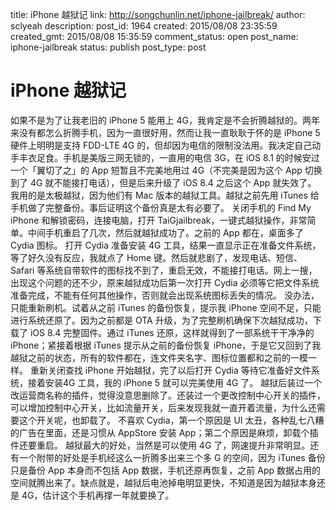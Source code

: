 title: iPhone 越狱记
link: http://songchunlin.net/iphone-jailbreak/
author: sclyeah
description: 
post_id: 1964
created: 2015/08/08 23:35:59
created_gmt: 2015/08/08 15:35:59
comment_status: open
post_name: iphone-jailbreak
status: publish
post_type: post

# iPhone 越狱记

如果不是为了让我老旧的 iPhone 5 能用上 4G，我肯定是不会折腾越狱的。两年来没有都怎么折腾手机，因为一直很好用，然而让我一直耿耿于怀的是 iPhone 5 硬件上明明是支持 FDD-LTE 4G 的，但却因为电信的限制没法用。我决定自己动手丰衣足食。手机是美版三网无锁的，一直用的电信 3G，在 iOS 8.1 的时候安过一个「翼切了之」的 App 短暂且不完美地用过 4G（不完美是因为这个 App 切换到了 4G 就不能接打电话），但是后来升级了 iOS 8.4 之后这个 App 就失效了。 我用的是太极越狱，因为他们有 Mac 版本的越狱工具。越狱之前先用 iTunes 给手机做了完整备份。事后证明这个备份真是太有必要了。 关闭手机的 Find My iPhone 和解锁密码，连接电脑，打开 TaiGjailbreak，一键式越狱操作，非常简单。中间手机重启了几次，然后就越狱成功了。之前的 App 都在，桌面多了 Cydia 图标。 打开 Cydia 准备安装 4G 工具，结果一直显示正在准备文件系统，等了好久没有反应，我就点了 Home 键。然后就悲剧了，发现电话、短信、Safari 等系统自带软件的图标找不到了，重启无效，不能接打电话。网上一搜，出现这个问题的还不少，原来越狱成功后第一次打开 Cydia 必须等它把文件系统准备完成，不能有任何其他操作，否则就会出现系统图标丢失的情况。 没办法，只能重新刷机。试着从之前 iTunes 的备份恢复，提示我 iPhone 空间不足，只能进行系统还原了。因为之前都是 OTA 升级，为了完整刷机确保下次越狱成功，下载了 iOS 8.4 完整固件。通过 iTunes 还原，这样就得到了一部系统干干净净的 iPhone；紧接着根据 iTunes 提示从之前的备份恢复 iPhone，于是它又回到了我越狱之前的状态，所有的软件都在，连文件夹名字、图标位置都和之前的一模一样。 重新关闭查找 iPhone 开始越狱，完了以后打开 Cydia 等待它准备好文件系统，接着安装4G 工具，我的 iPhone 5 就可以完美使用 4G 了。 越狱后装过一个改运营商名称的插件，觉得没意思删除了。还装过一个更改控制中心开关的插件，可以增加控制中心开关，比如流量开关，后来发现我就一直开着流量，为什么还需要这个开关呢，也卸载了。 不喜欢 Cydia，第一个原因是 UI 太丑，各种乱七八糟的广告在里面，还是习惯从 AppStore 安装 App；第二个原因是麻烦，卸载个插件还要重启。 越狱最大的好处，当然是可以使用 4G 了，网速提升非常明显。还有一个附带的好处是手机经这么一折腾多出来三个多 G 的空间，因为 iTunes 备份只是备份 App 本身而不包括 App 数据，手机还原再恢复，之前 App 数据占用的空间就腾出来了。缺点就是，越狱后电池掉电明显更快，不知道是因为越狱本身还是 4G，估计这个手机再撑一年就要换了。